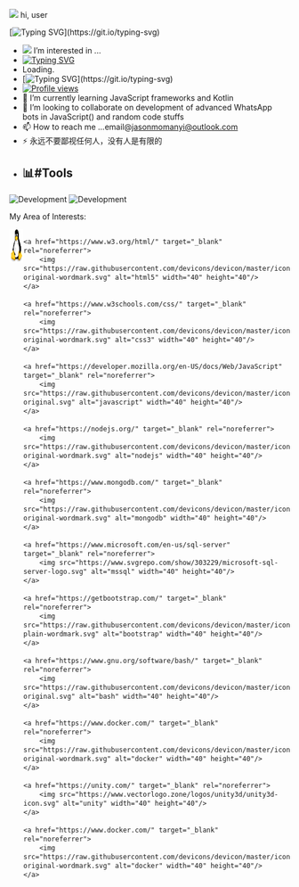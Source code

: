 <img src="https://media.giphy.com/media/hvRJCLFzcasrR4ia7z/giphy.gif" width="35"></h1> hi, user

[![Typing SVG](https://readme-typing-svg.demolab.com?lines=👋+Hi,+I'm+@JasonMomanyi;Welcome+To+My+Github+page!)](https://git.io/typing-svg)
- <img src="https://media2.giphy.com/media/v1.Y2lkPTc5MGI3NjExa3d4YXM3cGwyMjAwM2V6YjYxOGFxbGRzZG95YzVnYXlrY3dnb20wayZlcD12MV9pbnRlcm5hbF9naWZfYnlfaWQmY3Q9ZQ/VDNDX5BhKKz0YsJkl0/giphy.webp" width="35"></h1>
I’m interested in ...
- [![Typing SVG](https://readme-typing-svg.demolab.com?lines=Webapp+Development,+pentesting+offensiveSec;Hacking+AndroidApplications+Coding+Anime+Vulnerabilities)](https://git.io/typing-svg)
- Loading.
- [![Typing SVG](https://readme-typing-svg.demolab.com?lines=.+.+.)](https://git.io/typing-svg)
- [![Profile views](https://komarev.com/ghpvc/?username=JasonMomanyi&label=Profile%20views)](https://github.com/JasonMomanyi)
- 🌱 I’m currently learning JavaScript frameworks and Kotlin
- 💞️ I’m looking to collaborate on development of advanced WhatsApp bots in JavaScript() and random code stuffs
- 📫 How to reach me ...email@jasonmomanyi@outlook.com
- ⚡ 永远不要鄙视任何人，没有人是有限的
- ## 📊#Tools
![Development](https://media1.giphy.com/media/v1.Y2lkPTc5MGI3NjExYXc0aTRhNTR3ODZhb3Z6ZTNlMW04cTR4b3drNHhsdmY4dzV3aWxycCZlcD12MV9pbnRlcm5hbF9naWZfYnlfaWQmY3Q9Zw/5UeKTU8KUM2ju/giphy.webp) ![Development](https://media3.giphy.com/media/v1.Y2lkPTc5MGI3NjExZTloYng4M2ZzaTBqeHc1MjFibTFpb2M2MTE1NzduMXp2bTIyZ2h2eCZlcD12MV9pbnRlcm5hbF9naWZfYnlfaWQmY3Q9Zw/11NWkdLdD1MAkE/giphy.webp)



My Area of Interests:
<div style="display: flex; justify-content: center;">
    <a href="https://www.linux.org/" target="_blank" rel="noreferrer"> 
        <img src="https://raw.githubusercontent.com/devicons/devicon/master/icons/linux/linux-original.svg" alt="linux" width="60" height="60"/> 
    </a>

    <a href="https://www.w3.org/html/" target="_blank" rel="noreferrer"> 
        <img src="https://raw.githubusercontent.com/devicons/devicon/master/icons/html5/html5-original-wordmark.svg" alt="html5" width="40" height="40"/> 
    </a>

    <a href="https://www.w3schools.com/css/" target="_blank" rel="noreferrer"> 
        <img src="https://raw.githubusercontent.com/devicons/devicon/master/icons/css3/css3-original-wordmark.svg" alt="css3" width="40" height="40"/> 
    </a>

    <a href="https://developer.mozilla.org/en-US/docs/Web/JavaScript" target="_blank" rel="noreferrer"> 
        <img src="https://raw.githubusercontent.com/devicons/devicon/master/icons/javascript/javascript-original.svg" alt="javascript" width="40" height="40"/> 
    </a>

    <a href="https://nodejs.org/" target="_blank" rel="noreferrer"> 
        <img src="https://raw.githubusercontent.com/devicons/devicon/master/icons/nodejs/nodejs-original-wordmark.svg" alt="nodejs" width="40" height="40"/> 
    </a>

    <a href="https://www.mongodb.com/" target="_blank" rel="noreferrer"> 
        <img src="https://raw.githubusercontent.com/devicons/devicon/master/icons/mongodb/mongodb-original-wordmark.svg" alt="mongodb" width="40" height="40"/> 
    </a>

    <a href="https://www.microsoft.com/en-us/sql-server" target="_blank" rel="noreferrer"> 
        <img src="https://www.svgrepo.com/show/303229/microsoft-sql-server-logo.svg" alt="mssql" width="40" height="40"/>
    </a>

    <a href="https://getbootstrap.com/" target="_blank" rel="noreferrer"> 
        <img src="https://raw.githubusercontent.com/devicons/devicon/master/icons/bootstrap/bootstrap-plain-wordmark.svg" alt="bootstrap" width="40" height="40"/> 
    </a>

    <a href="https://www.gnu.org/software/bash/" target="_blank" rel="noreferrer"> 
        <img src="https://raw.githubusercontent.com/devicons/devicon/master/icons/bash/bash-original.svg" alt="bash" width="40" height="40"/> 
    </a>

    <a href="https://www.docker.com/" target="_blank" rel="noreferrer"> 
        <img src="https://raw.githubusercontent.com/devicons/devicon/master/icons/docker/docker-original-wordmark.svg" alt="docker" width="40" height="40"/> 
    </a>

    <a href="https://unity.com/" target="_blank" rel="noreferrer"> 
        <img src="https://www.vectorlogo.zone/logos/unity3d/unity3d-icon.svg" alt="unity" width="40" height="40"/> 
    </a>

    <a href="https://www.docker.com/" target="_blank" rel="noreferrer"> 
        <img src="https://raw.githubusercontent.com/devicons/devicon/master/icons/docker/docker-original-wordmark.svg" alt="docker" width="40" height="40"/> 
    </a>
</div>




<!---
JasonMomanyi/JasonMomanyi is a ✨ special ✨ repository because its `README.md` (this file) appears on your GitHub profile.
You can click the Preview link to take a look at your changes.
--->
